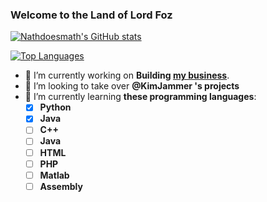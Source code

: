 ### Welcome to the Land of Lord Foz

[![Nathdoesmath's GitHub stats](https://github-readme-stats.vercel.app/api?username=Nathdoesmath&card_width=700&bg_color=424549&text_color=E2F1F4&title_color=15AFB7)](https://github.com/anuraghazra/github-readme-stats)

[![Top Languages](https://github-readme-stats.vercel.app/api/top-langs/?username=Nathdoesmath&card_width=495&langs_count=10&bg_color=424549&title_color=15AFB7&text_color=E2F1F4)](https://github.com/anuraghazra/github-readme-stats)

- 🔭 I’m currently working on **Building [my business](http://FozFuncs.com/)**.
- 👯 I’m looking to take over **@KimJammer 's projects**
- 🌱 I’m currently learning **these programming languages**:
  - [x] **Python**
  - [x] **Java**
  - [ ] **C++**
  - [ ] **Java**
  - [ ] **HTML**
  - [ ] **PHP**
  - [ ] **Matlab**
  - [ ] **Assembly**

